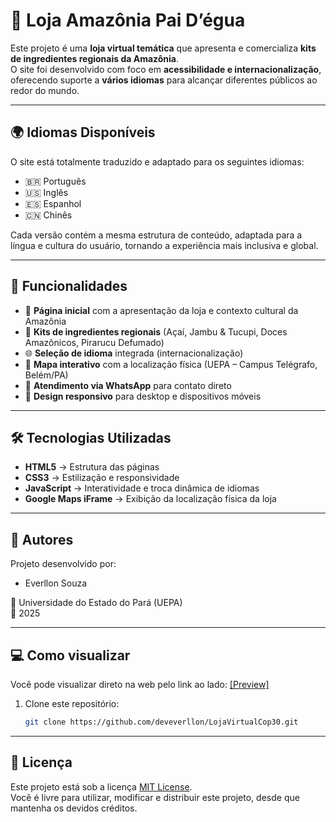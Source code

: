 # 🌳 Loja Amazônia Pai D’égua

Este projeto é uma **loja virtual temática** que apresenta e comercializa **kits de ingredientes regionais da Amazônia**.  
O site foi desenvolvido com foco em **acessibilidade e internacionalização**, oferecendo suporte a **vários idiomas** para alcançar diferentes públicos ao redor do mundo.

---

## 🌍 Idiomas Disponíveis

O site está totalmente traduzido e adaptado para os seguintes idiomas:

- 🇧🇷 Português  
- 🇺🇸 Inglês  
- 🇪🇸 Espanhol  
- 🇨🇳 Chinês  

Cada versão contém a mesma estrutura de conteúdo, adaptada para a língua e cultura do usuário, tornando a experiência mais inclusiva e global.

---

## 📖 Funcionalidades

- 🏪 **Página inicial** com a apresentação da loja e contexto cultural da Amazônia  
- 🍃 **Kits de ingredientes regionais** (Açaí, Jambu & Tucupi, Doces Amazônicos, Pirarucu Defumado)  
- 🌐 **Seleção de idioma** integrada (internacionalização)  
- 📍 **Mapa interativo** com a localização física (UEPA – Campus Telégrafo, Belém/PA)  
- 💬 **Atendimento via WhatsApp** para contato direto  
- 📱 **Design responsivo** para desktop e dispositivos móveis  

---

## 🛠️ Tecnologias Utilizadas

- **HTML5** → Estrutura das páginas  
- **CSS3** → Estilização e responsividade  
- **JavaScript** → Interatividade e troca dinâmica de idiomas  
- **Google Maps iFrame** → Exibição da localização física da loja  

---

## 👥 Autores

Projeto desenvolvido por:  
- Everllon Souza  

📍 Universidade do Estado do Pará (UEPA)  
📅 2025  

---

## 💻 Como visualizar

Você pode visualizar direto na web pelo link ao lado: <a href="https://deveverllon.github.io/LojaVirtualCop30_bfd/" target="_blanck">[Preview]</a>

1. Clone este repositório:  
   ```bash
   git clone https://github.com/deveverllon/LojaVirtualCop30.git

---

## 📜 Licença

Este projeto está sob a licença [MIT License](./LICENSE).  
Você é livre para utilizar, modificar e distribuir este projeto, desde que mantenha os devidos créditos.
